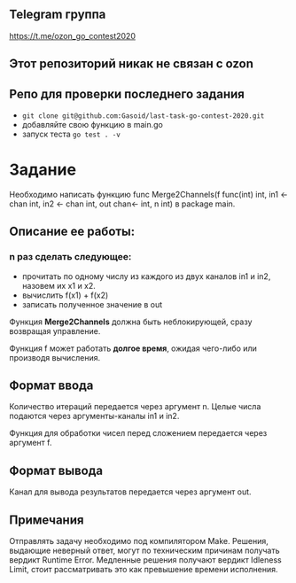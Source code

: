 ## Telegram группа
https://t.me/ozon_go_contest2020

## Этот репозиторий никак не связан с ozon

## Репо для проверки последнего задания

- `git clone git@github.com:Gasoid/last-task-go-contest-2020.git`
- добавляйте свою функцию в main.go
- запуск теста `go test . -v`


# Задание

Необходимо написать функцию func Merge2Channels(f func(int) int, in1 <-chan int, in2 <- chan int, out chan<- int, n int) в package main. 

## Описание ее работы: 
### n раз сделать следующее:
- прочитать по одному числу из каждого из двух каналов in1 и in2, назовем их x1 и x2.
- вычислить f(x1) + f(x2)
- записать полученное значение в out

Функция **Merge2Channels** должна быть неблокирующей, сразу возвращая управление.

Функция f может работать **долгое время**, ожидая чего-либо или производя вычисления.

## Формат ввода

Количество итераций передается через аргумент n.
Целые числа подаются через аргументы-каналы in1 и in2.

Функция для обработки чисел перед сложением передается через аргумент f.

## Формат вывода

Канал для вывода результатов передается через аргумент out.


## Примечания

Отправлять задачу необходимо под компилятором Make. Решения, выдающие неверный ответ, могут по техническим причинам получать вердикт Runtime Error. Медленные решения получают вердикт Idleness Limit, стоит рассматривать это как превышение времени исполнения.
